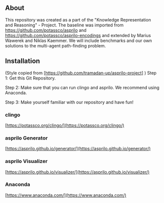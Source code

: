 ## About

This repository was created as a part of the "Knowledge Representation and Reasoning" - Project. The baseline was imported from https://github.com/potassco/asprilo and https://github.com/potassco/asprilo-encodings and extended by Marius Wawerek and Niklas Kaemmer. We will include benchmarks and our own solutions to the multi-agent path-finding problem. 

## Installation
(Style copied from [https://github.com/tramadan-up/asprilo-project] )
Step 1:
Get this Git Repository.

Step 2:
Make sure that you can run clingo and asprilo.
We recommend using Anaconda.

Step 3:
Make yourself familiar with our repository and have fun!

### clingo
[https://potassco.org/clingo/](https://potassco.org/clingo/)

### asprilo Generator
[https://asprilo.github.io/generator/](https://asprilo.github.io/generator/)

### asprilo Visualizer
[https://asprilo.github.io/visualizer/](https://asprilo.github.io/visualizer/)

### Anaconda
[https://www.anaconda.com/](https://www.anaconda.com/)
